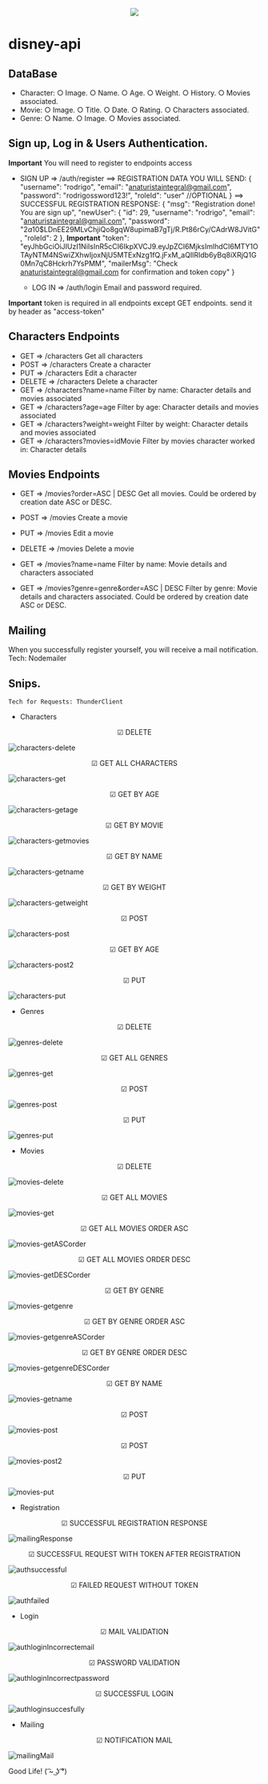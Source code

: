 <p align='center'>
<img src="https://readme-typing-svg.herokuapp.com?color=CAC8F8&background=1C1C1D&size=25&center=true&vCenter=true&width=433&height=75&lines=Hi!+I+am+Zayra+Velasco;Soft+dev+and+Admin+manager;it+is+a+backend+project;to+Alkemy;disney+characters+and+movies;enjoy+it+!">
</p>

# disney-api

## DataBase

- Character: 
  ○ Image.
  ○ Name.
  ○ Age.
  ○ Weight.
  ○ History.
  ○ Movies associated.
- Movie:
  ○ Image.
  ○ Title.
  ○ Date.
  ○ Rating.
  ○ Characters associated.
- Genre:
  ○ Name.
  ○ Image.
  ○ Movies associated.
  
## Sign up, Log in & Users Authentication.

**Important** You will need to register to endpoints access

- SIGN UP => /auth/register
  ==> REGISTRATION DATA YOU WILL SEND:
    {
  "username": "rodrigo",
  "email": "anaturistaintegral@gmail.com",
  "password": "rodrigossword123!",
  "roleId": "user" //OPTIONAL
    }
  ==> SUCCESSFUL REGISTRATION RESPONSE:
    {
  "msg": "Registration done! You are sign up",
  "newUser": {
    "id": 29,
    "username": "rodrigo",
    "email": "anaturistaintegral@gmail.com",
    "password": "$2a$10$LDnEE29MLvChjiQo8gqW8upimaB7gTj/R.Pt86rCy/CAdrW8JVitG",
    "roleId": 2
    },
  **Important** "token": "eyJhbGciOiJIUzI1NiIsInR5cCI6IkpXVCJ9.eyJpZCI6MjksImlhdCI6MTY1OTAyNTM4NSwiZXhwIjoxNjU5MTExNzg1fQ.jFxM_aQIlRIdb6yBq8iXRjQ1G0Mn7qC8Hckrh7YsPMM",
  "mailerMsg": "Check anaturistaintegral@gmail.com for confirmation and token copy"
    }

  - LOG IN => /auth/login
    Email and password required.
    
**Important** token is required in all endpoints except GET endpoints. send it by header as "access-token"

## Characters Endpoints

- GET => /characters
  Get all characters 
- POST => /characters
  Create a character
- PUT => /characters
  Edit  a character
- DELETE => /characters
  Delete a character
- GET => /characters?name=name
  Filter by name: Character details and movies associated
- GET => /characters?age=age
  Filter by age: Character details and movies associated
- GET => /characters?weight=weight
  Filter by weight: Character details and movies associated
- GET => /characters?movies=idMovie
  Filter by movies character worked in: Character details

## Movies Endpoints

- GET => /movies?order=ASC | DESC
  Get all movies. Could be ordered by creation date ASC or DESC. 
- POST => /movies
  Create a movie
- PUT => /movies
  Edit a movie
- DELETE => /movies
  Delete a movie

- GET => /movies?name=name
  Filter by name: Movie details and characters associated
- GET => /movies?genre=genre&order=ASC | DESC
  Filter by genre: Movie details and characters associated. Could be ordered by creation date ASC or DESC.

## Mailing
When you successfully register yourself, you will receive a mail notification. 
    Tech: Nodemailer
    
## Snips. 
    Tech for Requests: ThunderClient
    
* Characters
<p align='center'>☑ DELETE</p>

![characters-delete](https://user-images.githubusercontent.com/95602965/180970726-11544d0d-24e1-440f-bb90-f09ffca1d278.png)

<p align='center'>☑ GET ALL CHARACTERS</p>

![characters-get](https://user-images.githubusercontent.com/95602965/180970731-7193dde0-d53e-429b-80ef-2a90558d9e18.png)

<p align='center'>☑ GET BY AGE</p>

![characters-getage](https://user-images.githubusercontent.com/95602965/180970736-c0f79eea-8fea-4219-9c35-171350bc3b22.png)

<p align='center'>☑ GET BY MOVIE</p>

![characters-getmovies](https://user-images.githubusercontent.com/95602965/180970740-2f1d86be-3988-4999-9b12-7714dd00290a.png)

<p align='center'>☑ GET BY NAME</p>

![characters-getname](https://user-images.githubusercontent.com/95602965/180970746-c88c9012-53a9-4718-a1e1-83c1edc94e28.png)

<p align='center'>☑ GET BY WEIGHT</p>

![characters-getweight](https://user-images.githubusercontent.com/95602965/180970748-d9403d6b-8a06-41a4-9e16-58e250c54caa.png)

<p align='center'>☑ POST</p>

![characters-post](https://user-images.githubusercontent.com/95602965/180970753-136ad6dd-5615-425d-a765-2f6273d4c98c.png)

<p align='center'>☑ GET BY AGE</p>

![characters-post2](https://user-images.githubusercontent.com/95602965/180970758-6b0c3bd5-4145-4e68-a314-b1a958d03151.png)

<p align='center'>☑ PUT</p>

![characters-put](https://user-images.githubusercontent.com/95602965/180970765-626c282c-4ead-4c7b-8eb4-99e258426438.png)

* Genres
<p align='center'>☑ DELETE</p>

![genres-delete](https://user-images.githubusercontent.com/95602965/180970768-b48d308c-8512-40f6-b90a-5b0308b3f0ba.png)

<p align='center'>☑ GET ALL GENRES</p>

![genres-get](https://user-images.githubusercontent.com/95602965/180970770-7f8003c4-a030-4bcc-bbd0-56c7ea77a6ce.png)

<p align='center'>☑ POST</p>

![genres-post](https://user-images.githubusercontent.com/95602965/180970773-6339a2d5-fc74-40b0-9661-be5581b05c06.png)

<p align='center'>☑ PUT</p>

![genres-put](https://user-images.githubusercontent.com/95602965/180970780-27376e76-101f-4484-9600-fe016dcb4207.png)
* Movies
<p align='center'>☑ DELETE</p>

![movies-delete](https://user-images.githubusercontent.com/95602965/180970786-76346770-cf1e-4cfc-a6cf-ef231a3e0077.png)

<p align='center'>☑ GET ALL MOVIES</p>

![movies-get](https://user-images.githubusercontent.com/95602965/180970789-6b1cf29b-87c6-47e6-ad3c-3a04d39f2f8a.png)

<p align='center'>☑ GET ALL MOVIES ORDER ASC</p>

![movies-getASCorder](https://user-images.githubusercontent.com/95602965/180970794-7de7a2a8-0c76-461a-aba6-fd13b9eb2103.png)

<p align='center'>☑ GET ALL MOVIES ORDER DESC</p>

![movies-getDESCorder](https://user-images.githubusercontent.com/95602965/180970797-b72cad98-e197-4444-aa23-f54ac3b735d8.png)

<p align='center'>☑ GET BY GENRE</p>

![movies-getgenre](https://user-images.githubusercontent.com/95602965/180970802-2036f62b-37aa-432d-8de1-a8716c149819.png)

<p align='center'>☑ GET BY GENRE ORDER ASC</p>

![movies-getgenreASCorder](https://user-images.githubusercontent.com/95602965/180970805-f35f94cd-6122-4853-ac57-8f133ca523ab.png)

<p align='center'>☑ GET BY GENRE ORDER DESC</p>

![movies-getgenreDESCorder](https://user-images.githubusercontent.com/95602965/180970810-cec2580a-98bb-4260-abe4-85faef31f505.png)

<p align='center'>☑ GET BY NAME</p>

![movies-getname](https://user-images.githubusercontent.com/95602965/180970817-7efdfa30-3df4-41d9-880e-b964850a260c.png)

<p align='center'>☑ POST</p>

![movies-post](https://user-images.githubusercontent.com/95602965/180970821-ac099eab-0a42-4ecd-93a4-879b5407c6b3.png)

<p align='center'>☑ POST</p>

![movies-post2](https://user-images.githubusercontent.com/95602965/180970824-25fe010f-10c4-424a-8373-4b912d85792c.png)

<p align='center'>☑ PUT</p>

![movies-put](https://user-images.githubusercontent.com/95602965/180970826-d1b8e677-88c0-4754-92a9-a721d5fda897.png)

* Registration

<p align='center'>☑ SUCCESSFUL REGISTRATION RESPONSE</p>

![mailingResponse](https://user-images.githubusercontent.com/95602965/181592806-947a83be-7ee6-4357-83da-fefaf5297b93.png)

<p align='center'>☑ SUCCESSFUL REQUEST WITH TOKEN AFTER REGISTRATION</p>

![authsuccessful](https://user-images.githubusercontent.com/95602965/181592810-96df9553-8c16-4c7e-92af-564192af1461.png)

<p align='center'>☑ FAILED REQUEST WITHOUT TOKEN</p>

![authfailed](https://user-images.githubusercontent.com/95602965/181592812-f097f571-662d-450b-9a66-a5f37ab6de8b.png)

* Login
<p align='center'>☑ MAIL VALIDATION</p>

![authloginIncorrectemail](https://user-images.githubusercontent.com/95602965/181134109-894e8975-1ae1-4073-89f8-4f451e451b3b.png)

<p align='center'>☑ PASSWORD VALIDATION</p>

![authloginIncorrectpassword](https://user-images.githubusercontent.com/95602965/181134121-f109dc06-dff7-4aad-b23f-9e318db2f360.png)

<p align='center'>☑ SUCCESSFUL LOGIN</p>

![authloginsuccesfully](https://user-images.githubusercontent.com/95602965/181592816-4a29ad82-e92b-4230-b0e5-78cc37fbc5d8.png)

* Mailing
<p align='center'>☑ NOTIFICATION MAIL</p>

![mailingMail](https://user-images.githubusercontent.com/95602965/181592803-b0532865-98e3-492b-9881-61245aa263a8.png)

Good Life! ( ͡~ ͜ʖ ͡°)
